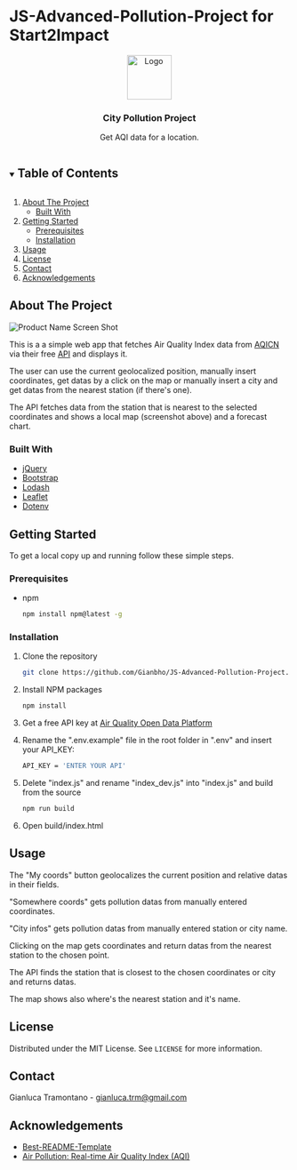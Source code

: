 # JS-Advanced-Pollution-Project for Start2Impact
<p align="center">
  <a href="https://github.com/Gianbho/JS-Advanced-Pollution-Project">
    <img src="dist/logo.png" alt="Logo" width="80" height="80">
  </a>

  <h3 align="center">City Pollution Project</h3>

  <p align="center">
    Get AQI data for a location.
  </p>
</p>

<details open="open">
  <summary><h2 style="display: inline-block">Table of Contents</h2></summary>
  <ol>
    <li>
      <a href="#about-the-project">About The Project</a>
      <ul>
        <li><a href="#built-with">Built With</a></li>
      </ul>
    </li>
    <li>
      <a href="#getting-started">Getting Started</a>
      <ul>
        <li><a href="#prerequisites">Prerequisites</a></li>
        <li><a href="#installation">Installation</a></li>
      </ul>
    </li>
    <li><a href="#usage">Usage</a></li>
    <li><a href="#license">License</a></li>
    <li><a href="#contact">Contact</a></li>
    <li><a href="#acknowledgements">Acknowledgements</a></li>
  </ol>
</details>

## About The Project

![Product Name Screen Shot](dist/screenshot.png)

This is a a simple web app that fetches Air Quality Index data from [AQICN](aqicn.org) via their free [API](https://aqicn.org/api/) and displays it.

The user can use the current geolocalized position, manually insert coordinates, get datas by a click on the map or manually insert a city and get datas from the nearest station (if there's one).

The API fetches data from the station that is nearest to the selected coordinates and shows a local map (screenshot above) and a forecast chart.

### Built With

* [jQuery](https://jquery.com/)
* [Bootstrap](https://getbootstrap.com/)
* [Lodash](https://lodash.com/)
* [Leaflet](https://leafletjs.com/)
* [Dotenv](https://github.com/motdotla/dotenv)

## Getting Started

To get a local copy up and running follow these simple steps.

### Prerequisites

* npm

  ```sh
  npm install npm@latest -g
  ```

### Installation

1. Clone the repository

   ```sh
   git clone https://github.com/Gianbho/JS-Advanced-Pollution-Project.git
   ```

2. Install NPM packages

   ```sh
   npm install
   ```
   
3. Get a free API key at [Air Quality Open Data Platform](https://aqicn.org/data-platform/token/#/)

4. Rename the ".env.example" file in the root folder in ".env" and insert your API_KEY:

   ```sh
   API_KEY = 'ENTER YOUR API'
   ```
5. Delete "index.js" and rename "index_dev.js" into "index.js" and build from the source


   ```sh
   npm run build
   ```

6. Open build/index.html

## Usage

The "My coords" button geolocalizes the current position and relative datas in their fields.

"Somewhere coords" gets pollution datas from manually entered coordinates.

"City infos" gets pollution datas from manually entered station or city name.
 
Clicking on the map gets coordinates and return datas from the nearest station to the chosen point.

The API finds the station that is closest to the chosen coordinates or city and returns datas.

The map shows also where's the nearest station and it's name.

## License

Distributed under the MIT License. See `LICENSE` for more information.

## Contact

Gianluca Tramontano - gianluca.trm@gmail.com


## Acknowledgements

* [Best-README-Template](https://github.com/othneildrew/Best-README-Template)
* [Air Pollution: Real-time Air Quality Index (AQI)](https://aqicn.org/)

